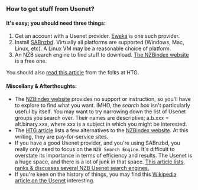 ### How to get stuff from Usenet?

#### It's easy; you should need three things:

1. Get an account with a Usenet provider. [Eweka](https://www.eweka.nl/en) is one such provider. 
2. Install [SABnzbd](https://sabnzbd.org/). Virtually all platforms are supported (Windows, Mac, Linux, etc). A Linux VM may be a reasonable choice of platform.
3. An NZB search engine to find stuff to download. [The NZBindex website](https://donotlink.it/Rp0Y) is a free one. 

  You should also [read this article](https://www.howtogeek.com/71315/the-how-to-geek-guide-to-getting-started-with-usenet/) from the folks at HTG.

#### Miscellany & Afterthoughts:

- The [NZBindex website](https://donotlink.it/Rp0Y) provides no support or instruction, so you'll have to explore to find what you want. IMHO, the *search box* isn't particularly useful by itself. You may want to try narrowing down the list of Usenet groups you search over. Their names are descriptive; a.b.xxx = alt.binary.xxx, where xxx is a subject in which you might be interested.
- The [HTG article](https://www.howtogeek.com/71315/the-how-to-geek-guide-to-getting-started-with-usenet/) lists a few alternatives to the [NZBindex website](https://donotlink.it/Rp0Y). At this writing, they are pay-for-service sites. 
- If you have a good Usenet provider, and you're using SABnzbd, you really only need to focus on the `NZB Search Engine`. It's difficult to overstate its importance in terms of efficiency and results. The Usenet is a huge space, and there is a lot of junk in that space. [This article lists, ranks & discusses several NZB Usenet search engines.](https://greycoder.com/the-best-nzb-search-engine/) 
- If you're keen on the history of things, you may find this [Wikipedia article on the Usenet](https://en.wikipedia.org/wiki/Usenet) interesting.


